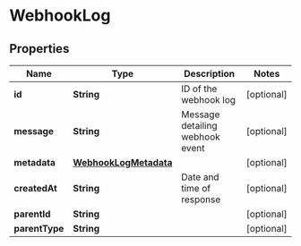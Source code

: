 
# WebhookLog

## Properties
Name | Type | Description | Notes
------------ | ------------- | ------------- | -------------
**id** | **String** | ID of the webhook log |  [optional]
**message** | **String** | Message detailing webhook event |  [optional]
**metadata** | [**WebhookLogMetadata**](WebhookLogMetadata.md) |  |  [optional]
**createdAt** | **String** | Date and time of response |  [optional]
**parentId** | **String** |  |  [optional]
**parentType** | **String** |  |  [optional]



